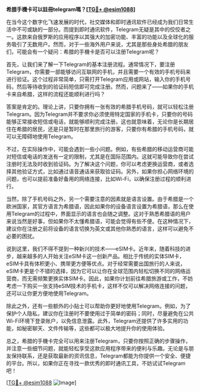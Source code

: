 **希腊手機卡可以註冊telegram嗎？[[TG💪+ @esim1088](https://t.me/s/esim1088)]**

在当今这个数字化飞速发展的时代，社交媒体和即时通讯软件已经成为我们日常生活中不可或缺的一部分。而提到即时通讯软件，Telegram无疑是其中的佼佼者之一。这款来自俄罗斯的应用程序以其强大的加密功能、丰富的功能以及全球化的服务吸引了无数用户。然而，对于一些海外用户来说，尤其是那些身处希腊的朋友们，可能会有一个疑问：希腊的手機卡是否可以注册Telegram呢？

首先，让我们来了解一下Telegram的基本注册流程。通常情况下，要注册Telegram，你需要一部能够访问互联网的手机，并且需要一个有效的手机号码来进行验证。这个过程非常简单，只需打开Telegram应用或网站，输入你的手机号码，然后等待收到的验证码短信即可完成注册。然而，问题来了——如果你的手机卡来自希腊，这样的流程还能顺利进行吗？

答案是肯定的。理论上讲，只要你拥有一张有效的希腊手机号码，就可以轻松注册Telegram。因为Telegram并不要求你必须使用特定国家的手机卡，只要你的号码能够正常接收短信或电话，就能够顺利完成注册。这也就意味着，无论你是长期居住在希腊的居民，还是只是暂时在那里旅行的游客，只要你有希腊的手机号码，就可以无障碍地使用Telegram。

不过，在实际操作中，可能会遇到一些小问题。例如，有些希腊的移动运营商可能对短信或电话的发送有一定的限制，尤其是在国际范围内。这就可能导致你在尝试注册时无法及时收到验证码。为了解决这个问题，你可以考虑更换运营商，或者选择其他验证方式，比如通过语音通话来获取验证码。另外，如果你担心网络环境的问题，也可以提前准备好备用的网络连接，比如Wi-Fi，以确保注册过程的顺利进行。

当然，除了手机号码之外，另一个需要注意的因素就是语言设置。由于希腊是一个欧洲国家，其官方语言为希腊语，因此如果你的设备语言设置为希腊语，那么在使用Telegram的过程中，界面显示的语言也会随之调整。这对于熟悉希腊语的用户来说当然是好事，但如果你不太懂希腊语，可能会觉得有些不便。在这种情况下，建议你在注册之前将设备的语言切换为英文或其他你熟悉的语言，这样可以避免不必要的困扰。

说到这里，我们不得不提到一种新兴的技术——eSIM卡。近年来，随着科技的进步，越来越多的人开始关注eSIM卡这一创新产品。相比于传统的实体SIM卡，eSIM卡具有体积更小、携带更方便等优点。对于经常需要出国旅行的人来说，eSIM卡更是个不错的选择，因为它可以让你在全球范围内轻松切换不同的网络运营商，而无需频繁更换实体SIM卡。因此，如果你计划前往希腊旅游或工作，不妨考虑一下购买一张支持eSIM技术的手机卡，这样不仅可以解决网络连接的问题，还可以让你更方便地使用Telegram。

除此之外，还有一些额外的小贴士可以帮助你更好地使用Telegram。例如，为了保护个人隐私，建议你在注册时不要使用过于简单的密码；同时，尽量避免在公共Wi-Fi环境下登录账户，以免信息泄露。此外，Telegram还提供了许多实用的功能，如秘密聊天、文件传输等，这些都可以极大地提升你的使用体验。

总之，希腊的手機卡完全可以用来注册Telegram，只要你按照正确的步骤操作，并注意一些细节问题，就能轻松享受这款应用程序带来的便利与乐趣。无论是与朋友保持联系，还是获取最新的资讯信息，Telegram都能为你提供一个安全、便捷的平台。所以，如果你正在寻找一款优秀的即时通讯工具，不妨试试Telegram吧！

[[TG💪+ @esim1088](https://t.me/s/esim1088) ![Image](https://i.postimg.cc/4NQfJmqS/Snipaste-2025-05-13-00-14-12.png)]